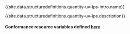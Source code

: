 {{site.data.structuredefinitions.quantity-uv-ips-intro.name}}

{{site.data.structuredefinitions.quantity-uv-ips.description}}

#### Conformance resource variables defined [here](http://wiki.hl7.org/index.php?title=IG_Publisher_Documentation#Jekyll)
